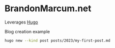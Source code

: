 # BrandonMarcum.net

Leverages [Hugo](https://gohugo.io/)

Blog creation example
```bash
hugo new --kind post posts/2023/my-first-post.md
```
